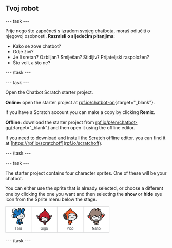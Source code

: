 ## Tvoj robot

\--- task \---

Prije nego što započneš s izradom svojeg chatbota, moraš odlučiti o njegovoj osobnosti. **Razmisli o sljedećim pitanjima**:

+ Kako se zove chatbot?
+ Gdje živi?
+ Je li sretan? Ozbiljan? Smiješan? Stidljiv? Prijateljski raspoložen?
+ Što voli, a što ne?

\--- /task \---

\--- task \---

Open the Chatbot Scratch starter project.

**Online:** open the starter project at [rpf.io/chatbot-on](http://rpf.io/chatbot-on){:target="_blank"}.

If you have a Scratch account you can make a copy by clicking **Remix**.

**Offline:** download the starter project from [rpf.io/p/en/chatbot-go](http://rpf.io/p/en/chatbot-go){:target="_blank"} and then open it using the offline editor.

If you need to download and install the Scratch offline editor, you can find it at [https://rpf.io/scratchoff](rpf.io/scratchoff).

\--- /task \---

\--- task \---

The starter project contains four character sprites. One of these will be your chatbot.

You can either use the sprite that is already selected, or choose a different one by clicking the one you want and then selecting the **show** or **hide** eye icon from the Sprite menu below the stage.

![Choose a character](images/chatbot-characters.png)

\--- /task \---